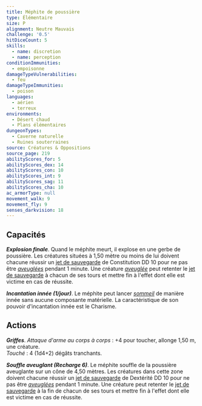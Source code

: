 ```yaml
---
title: Méphite de poussière
type: Élémentaire
size: P
alignment: Neutre Mauvais
challenge: '0.5'
hitDiceCount: 5
skills:
  - name: discretion
  - name: perception
conditionImmunities:
  - empoisonne
damageTypeVulnerabilities:
  - feu
damageTypeImmunities:
  - poison
languages:
  - aérien
  - terreux
environments:
  - Désert chaud
  - Plans élémentaires
dungeonTypes:
  - Caverne naturelle
  - Ruines souterraines
source: Créatures & Oppositions
source_page: 219
abilityScores_for: 5
abilityScores_dex: 14
abilityScores_con: 10
abilityScores_int: 9
abilityScores_sag: 11
abilityScores_cha: 10
ac_armorType: null
movement_walk: 9
movement_fly: 9
senses_darkvision: 18
---
```

## Capacités
_**Explosion finale**_. Quand le méphite meurt, il explose en une gerbe de poussière. Les créatures situées à 1,50 mètre ou moins de lui doivent chacune réussir un [jet de sauvegarde](/utiliser-les-caracteristiques/#jets-de-sauvegarde) de Constitution DD 10 pour ne pas être [_aveuglées_](/gerer-la-sante-du-personnage/#aveugle) pendant 1 minute. Une créature [_aveuglée_](/gerer-la-sante-du-personnage/#aveugle) peut retenter le [jet de sauvegarde](/utiliser-les-caracteristiques/#jets-de-sauvegarde) à chacun de ses tours et mettre fin à l'effet dont elle est victime en cas de réussite.

_**Incantation innée (1/jour)**_. Le méphite peut lancer [_sommeil_](/grimoire/sommeil/) de manière innée sans aucune composante matérielle. La caractéristique de son pouvoir d'incantation innée est le Charisme.

## Actions
_**Griffes**_. _Attaque d'arme au corps à corps_ : +4 pour toucher, allonge 1,50 m, une créature.  
_Touché_ : 4 (1d4+2) dégâts tranchants.

_**Souffle aveuglant (Recharge 6)**_. Le méphite souffle de la poussière aveuglante sur un cône de 4,50 mètres. Les créatures dans cette zone doivent chacune réussir un [jet de sauvegarde](/utiliser-les-caracteristiques/#jets-de-sauvegarde) de Dextérité DD 10 pour ne pas être [_aveuglées_](/gerer-la-sante-du-personnage/#aveugle) pendant 1 minute. Une créature peut retenter le [jet de sauvegarde](/utiliser-les-caracteristiques/#jets-de-sauvegarde) à la fin de chacun de ses tours et mettre fin à l'effet dont elle est victime en cas de réussite.
